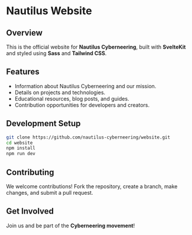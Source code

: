 # Nautilus Website

## Overview

This is the official website for **Nautilus Cyberneering**, built with **SvelteKit** and styled using **Sass** and **Tailwind CSS**.

## Features

- Information about Nautilus Cyberneering and our mission.
- Details on projects and technologies.
- Educational resources, blog posts, and guides.
- Contribution opportunities for developers and creators.

## Development Setup

```bash
git clone https://github.com/nautilus-cyberneering/website.git
cd website
npm install
npm run dev
```

## Contributing

We welcome contributions! Fork the repository, create a branch, make changes, and submit a pull request.

## Get Involved

Join us and be part of the **Cyberneering movement**!
